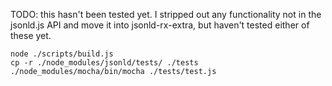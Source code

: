 TODO: this hasn't been tested yet. I stripped out any functionality not in the jsonld.js API and move it into jsonld-rx-extra, but haven't tested either of these yet.

```
node ./scripts/build.js
cp -r ./node_modules/jsonld/tests/ ./tests
./node_modules/mocha/bin/mocha ./tests/test.js 
```

